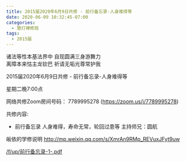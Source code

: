 ```yaml
---
title: 2015届2020年6月9日共修 - 前行备忘录-人身难得等
date: 2020-06-09 10:32:45-07:00
categories:
  - 慧灯禅修班
tags:
  - 2015届
---
```

诸法等性本基法界中 自现圆满三身游舞力  
离障本来怙主龙钦巴 祈请无垢光尊常护我  

2015届2020年6月9日共修 - 前行备忘录-人身难得等 

星期二晚7:00点 

网络共修Zoom房间号码： 7789995278 (<https://zoom.us/j/7789995278>)

共修内容: 

* 前行备忘录 人身难得，寿命无常，轮回过患等
 主持师兄：圆航

皈依的学修说明 <http://mp.weixin.qq.com/s/XmrAn9RMp_REVuxJFyt9uw>  

[/f/up/前行备忘录-1-.pdf](https://s3.ca-central-1.wasabisys.com/hddata/f.huidengchanxiu.net/hdv/f/up/前行备忘录-1-.pdf)